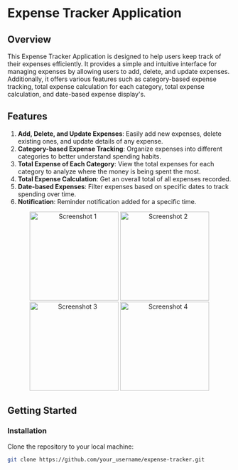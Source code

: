 # Expense Tracker Application

## Overview
This Expense Tracker Application is designed to help users keep track of their expenses efficiently. It provides a simple and intuitive interface for managing expenses by allowing users to add, delete, and update expenses. Additionally, it offers various features such as category-based expense tracking, total expense calculation for each category, total expense calculation, and date-based expense display's.

## Features
1. **Add, Delete, and Update Expenses**: Easily add new expenses, delete existing ones, and update details of any expense.
2. **Category-based Expense Tracking**: Organize expenses into different categories to better understand spending habits.
3. **Total Expense of Each Category**: View the total expenses for each category to analyze where the money is being spent the most.
4. **Total Expense Calculation**: Get an overall total of all expenses recorded.
5. **Date-based Expenses**: Filter expenses based on specific dates to track spending over time.
6. **Notification**: Reminder notification added for a specific time.

<!-- Image Gallery -->
<div align="center">
  <img src="https://github.com/muhammed-ajmal1217/Expense_Tracker/assets/136672051/5e3faad1-d2aa-4edf-9ba4-30c53d82abb3" alt="Screenshot 1" width="200"/>
  <img src="https://github.com/muhammed-ajmal1217/Expense_Tracker/assets/136672051/0676f4c8-1903-4076-bf23-cf08be9147ce" alt="Screenshot 2" width="200"/>
  <img src="https://github.com/muhammed-ajmal1217/Expense_Tracker/assets/136672051/a4de1916-e8dc-498a-a770-f1089cf1f907" alt="Screenshot 3" width="200"/>
  <img src="https://github.com/muhammed-ajmal1217/Expense_Tracker/assets/136672051/7d12b05e-e409-418a-a811-bee0cf00c157" alt="Screenshot 4" width="200"/>
</div>


## Getting Started
### Installation
Clone the repository to your local machine:
```bash
git clone https://github.com/your_username/expense-tracker.git


